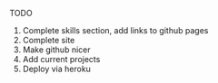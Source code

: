TODO

1. Complete skills section, add links to github pages
2. Complete site
3. Make github nicer
4. Add current projects
5. Deploy via heroku
